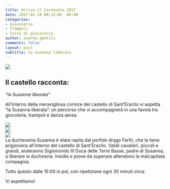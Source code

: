 ```yaml
---
title: Arriva il Carnevale 2017
date: 2017-02-10 00:12:02 -08:00
categories:
- Giocoleria
- Trampoli
- Corso di giocoleria
author: andrea.gentili
comments: false
layout: post
subtitle: la Susanna liberata
---
```


<img src="http://www.ilcarnevale.net/wp-content/uploads/2015/08/castello-sant-eraclio.gif" class="center-block" />

## Il castello racconta:
*"la Susanna liberata"*

All’interno della meravigliosa cornice del castello di Sant’Eraclio vi aspetta “la Susanna liberata”: un percorso che vi accompagnerà in una favola tra giocoleria, trampoli e danza aerea.
<div class="row">
<div class="col-sm-4"><img src="http://www.ilcarnevale.net/wp-content/uploads/2015/08/farfir.gif" class="center-block" /></div>
<div class="col-sm-4"><img src="http://www.ilcarnevale.net/wp-content/uploads/2015/08/susanna.gif" class="center-block" /></div>
<div class="col-sm-4"><img src="http://www.ilcarnevale.net/wp-content/uploads/2015/08/sigismondo.gif"  class="center-block" /></div>
</div>
La duchessina Susanna è stata rapita dal perfido drago Farfir, che la tiene prigioniera all’interno del castello di Sant’Eraclio.
Validi cavalieri, piccoli e grandi, aiuteranno Sigismondo III Duca delle Terre Basse, padre di Susanna, a liberare la duchesina.
Insidie e prove da superare attendono la malcapitata compagnia.



Tutto questo dalle 15:00 in poi, con ripetizione ogni 30 minuti circa.

Vi aspettiamo!
